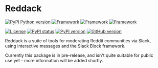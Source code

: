 # Reddack

<!-- Framework -->
[![PyPI Python version](https://img.shields.io/pypi/pyversions/reddack?label=Python)](https://pypi.org/project/submanager/)  <!-- markdown-link-check-disable-line -->
[![Framework](https://img.shields.io/badge/Framework-PRAW-orange.svg)](https://github.com/pytest-dev/pytest)
[![Framework](https://img.shields.io/badge/Framework-NGINX-brightgreen)](https://github.com/pytest-dev/pytest)
[![Framework](https://img.shields.io/badge/Framework-Slack-lightgrey)](https://github.com/pytest-dev/pytest)

<!-- Status -->
[![License](https://img.shields.io/github/license/diatomicDisaster/reddack?label=License)](https://github.com/r-spacex/submanager/blob/master/LICENSE.txt)
[![PyPI status](https://img.shields.io/pypi/status/reddack?label=Status)](https://pypi.org/project/submanager/)  <!-- markdown-link-check-disable-line -->
[![PyPI version](https://img.shields.io/pypi/v/reddack?label=PyPI)](https://pypi.org/project/submanager/)  <!-- markdown-link-check-disable-line -->
[![GitHub version](https://img.shields.io/github/v/tag/diatomicDisaster/reddack?include_prereleases&label=GitHub)](https://github.com/r-spacex/submanager/releases)

Reddack is a suite of tools for moderating Reddit communities via Slack, using interactive messages and the Slack Block framework.

Currently this package is in pre-release, and isn't quite suitable for public use yet - more information will be added shortly.
